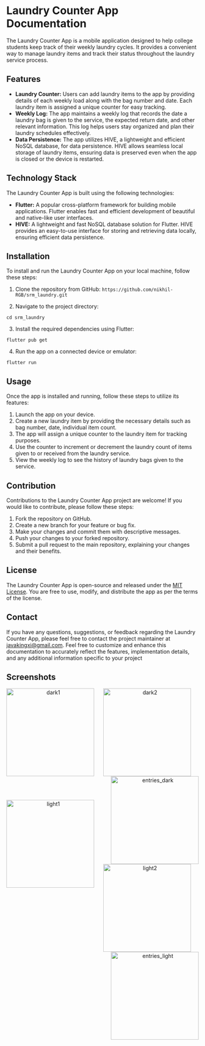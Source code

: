 # Laundry Counter App Documentation
 The Laundry Counter App is a mobile application designed to help college students keep track of their weekly laundry cycles. It provides a convenient way to manage laundry items and track their status throughout the laundry service process.
 ## Features
 - **Laundry Counter:** Users can add laundry items to the app by providing details of each weekly load along with the bag number and date. Each laundry item is assigned a unique counter for easy tracking.
 - **Weekly Log:** The app maintains a weekly log that records the date a laundry bag is given to the service, the expected return date, and other relevant information. This log helps users stay organized and plan their laundry schedules effectively.
 - **Data Persistence:** The app utilizes HIVE, a lightweight and efficient NoSQL database, for data persistence. HIVE allows seamless local storage of laundry items, ensuring data is preserved even when the app is closed or the device is restarted.
 ## Technology Stack
 The Laundry Counter App is built using the following technologies:
 - **Flutter:** A popular cross-platform framework for building mobile applications. Flutter enables fast and efficient development of beautiful and native-like user interfaces.
 - **HIVE:** A lightweight and fast NoSQL database solution for Flutter. HIVE provides an easy-to-use interface for storing and retrieving data locally, ensuring efficient data persistence.
 ## Installation
 To install and run the Laundry Counter App on your local machine, follow these steps:
1. Clone the repository from GitHub:
```https://github.com/nikhil-RGB/srm_laundry.git```

2. Navigate to the project directory:

```cd srm_laundry```

3. Install the required dependencies using Flutter:

```flutter pub get```

4. Run the app on a connected device or emulator:

```flutter run```

## Usage
 Once the app is installed and running, follow these steps to utilize its features:
 1. Launch the app on your device.
 2. Create a new laundry item by providing the necessary details such as bag number, date, individual item count.
 3. The app will assign a unique counter to the laundry item for tracking purposes.
 4. Use the counter to increment or decrement the laundry count of items given to or received from the laundry service.
 5. View the weekly log to see the history of laundry bags given to the service.
 ## Contribution
 Contributions to the Laundry Counter App project are welcome! If you would like to contribute, please follow these steps:
 1. Fork the repository on GitHub.
 2. Create a new branch for your feature or bug fix.
 3. Make your changes and commit them with descriptive messages.
 4. Push your changes to your forked repository.
 5. Submit a pull request to the main repository, explaining your changes and their benefits.
 ## License
 The Laundry Counter App is open-source and released under the [MIT License](https://opensource.org/licenses/MIT). You are free to use, modify, and distribute the app as per the terms of the license.
 ## Contact
 If you have any questions, suggestions, or feedback regarding the Laundry Counter App, please feel free to contact the project maintainer at [javakingxi@gmail.com](javakingxi@gmail.com).
Feel free to customize and enhance this documentation to accurately reflect the features, implementation details, and any additional information specific to your project

## Screenshots

<div align="center">
  <img width="230" alt="dark1" align="left" src="https://github.com/nikhil-RGB/srm_laundry/assets/68727041/4c6c28a9-603b-4bf8-9bd6-68335091d5f5.png">
  
  <img width="230" alt="dark2" align="center" src="https://github.com/nikhil-RGB/srm_laundry/assets/68727041/f812ed96-26be-469c-95ae-76592e393c15.png">
  
  <img width="230" alt="entries_dark" align="right" src="https://github.com/nikhil-RGB/srm_laundry/assets/68727041/482d1c63-63b1-4422-a78e-add51dd9fa32.png">
</div>

<br><br>

<div align="center">
  <img width="230" alt="light1" align="left" src="https://github.com/nikhil-RGB/srm_laundry/assets/68727041/24cc3dcb-1534-4bee-809c-5c61e0c9c345.png">
  
  <img width="230" alt="light2" align="center" src="https://github.com/nikhil-RGB/srm_laundry/assets/68727041/7609ebca-8aec-4084-b7ee-5419d3095ff3.png">
  
  <img width="230" alt="entries_light" align="right" src="https://github.com/nikhil-RGB/srm_laundry/assets/68727041/c929a437-f95c-47fa-8700-5b52e1f9d11e.png">
</div>






